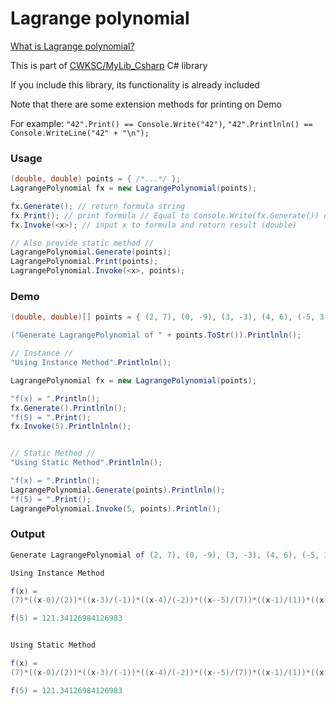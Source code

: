 # Lagrange polynomial

[What is Lagrange polynomial?](https://en.wikipedia.org/wiki/Lagrange_polynomial) 

This is part of [CWKSC/MyLib_Csharp](https://github.com/CWKSC/MyLib_Csharp) C# library 

If you include this library, its functionality is already included

Note that there are some extension methods for printing on Demo

For example: `"42".Print() == Console.Write("42")`, `"42".Printlnln() == Console.WriteLine("42" + "\n");`

### Usage

```C#
(double, double) points = { /*...*/ };
LagrangePolynomial fx = new LagrangePolynomial(points);

fx.Generate(); // return formula string
fx.Print(); // print formula // Equal to Console.Write(fx.Generate()) or fx.Generate().Print()
fx.Invoke(<x>); // input x to formula and return result (double)

// Also provide static method //
LagrangePolynomial.Generate(points);
LagrangePolynomial.Print(points);
LagrangePolynomial.Invoke(<x>, points);
```

### Demo

```C#
(double, double)[] points = { (2, 7), (0, -9), (3, -3), (4, 6), (-5, 3), (1, 5), (-6, 2) };

("Generate LagrangePolynomial of " + points.ToStr()).Printlnln();

// Instance //
"Using Instance Method".Printlnln();

LagrangePolynomial fx = new LagrangePolynomial(points);

"f(x) = ".Println();
fx.Generate().Printlnln();
"f(5) = ".Print();
fx.Invoke(5).Printlnlnln();


// Static Method //
"Using Static Method".Printlnln();

"f(x) = ".Println();
LagrangePolynomial.Generate(points).Printlnln();
"f(5) = ".Print();
LagrangePolynomial.Invoke(5, points).Println();
```

### Output

```C#
Generate LagrangePolynomial of (2, 7), (0, -9), (3, -3), (4, 6), (-5, 3), (1, 5), (-6, 2)

Using Instance Method

f(x) =
(7)*((x-0)/(2))*((x-3)/(-1))*((x-4)/(-2))*((x--5)/(7))*((x-1)/(1))*((x--6)/(8))+((x-2)/(-2))*(-9)*((x-3)/(-3))*((x-4)/(-4))*((x--5)/(5))*((x-1)/(-1))*((x--6)/(6))+((x-2)/(1))*((x-0)/(3))*(-3)*((x-4)/(-1))*((x--5)/(8))*((x-1)/(2))*((x--6)/(9))+((x-2)/(2))*((x-0)/(4))*((x-3)/(1))*(6)*((x--5)/(9))*((x-1)/(3))*((x--6)/(10))+((x-2)/(-7))*((x-0)/(-5))*((x-3)/(-8))*((x-4)/(-9))*(3)*((x-1)/(-6))*((x--6)/(1))+((x-2)/(-1))*((x-0)/(1))*((x-3)/(-2))*((x-4)/(-3))*((x--5)/(6))*(5)*((x--6)/(7))+((x-2)/(-8))*((x-0)/(-6))*((x-3)/(-9))*((x-4)/(-10))*((x--5)/(-1))*((x-1)/(-7))*(2)

f(5) = 121.34126984126983


Using Static Method

f(x) =
(7)*((x-0)/(2))*((x-3)/(-1))*((x-4)/(-2))*((x--5)/(7))*((x-1)/(1))*((x--6)/(8))+((x-2)/(-2))*(-9)*((x-3)/(-3))*((x-4)/(-4))*((x--5)/(5))*((x-1)/(-1))*((x--6)/(6))+((x-2)/(1))*((x-0)/(3))*(-3)*((x-4)/(-1))*((x--5)/(8))*((x-1)/(2))*((x--6)/(9))+((x-2)/(2))*((x-0)/(4))*((x-3)/(1))*(6)*((x--5)/(9))*((x-1)/(3))*((x--6)/(10))+((x-2)/(-7))*((x-0)/(-5))*((x-3)/(-8))*((x-4)/(-9))*(3)*((x-1)/(-6))*((x--6)/(1))+((x-2)/(-1))*((x-0)/(1))*((x-3)/(-2))*((x-4)/(-3))*((x--5)/(6))*(5)*((x--6)/(7))+((x-2)/(-8))*((x-0)/(-6))*((x-3)/(-9))*((x-4)/(-10))*((x--5)/(-1))*((x-1)/(-7))*(2)

f(5) = 121.34126984126983
```

